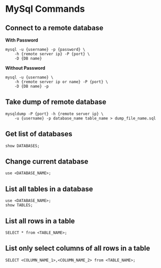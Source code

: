 # MySql Commands

## Connect to a remote database

**With Password**
```
mysql -u {username} -p {password} \
    -h {remote server ip} -P {port} \
    -D {DB name}
```

**Without Password**
```
mysql -u {username} \
    -h {remote server ip or name} -P {port} \
    -D {DB name} -p
```

## Take dump of remote database
```
mysqldump -P {port} -h {remote server ip} \
    -u {username} -p database_name table_name > dump_file_name.sql
```

## Get list of databases
```
show DATABASES;
```

## Change current database
```
use <DATABASE_NAME>;
```

## List all tables in a database
```
use <DATABASE_NAME>;
show TABLES;
```

## List all rows in a table
```
SELECT * from <TABLE_NAME>;
```

## List only select columns of all rows in a table
```
SELECT <COLUMN_NAME_1>,<COLUMN_NAME_2> from <TABLE_NAME>;
```
